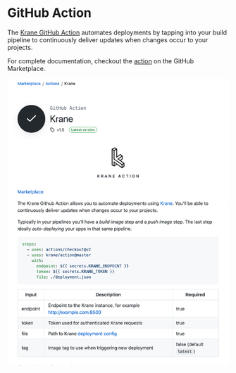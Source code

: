 # GitHub Action

The [Krane GitHub Action](https://github.com/marketplace/actions/krane) automates deployments by tapping into your build pipeline to continuously deliver updates when changes occur to your projects.

For complete documentation, checkout the [action](https://github.com/marketplace/actions/krane) on the GitHub Marketplace.

<span class="img-wrapper">![action_screenshot](../assets/action-screenshot.png)</span>
